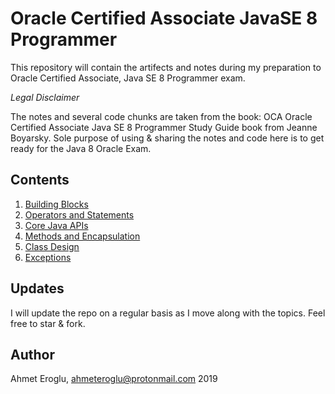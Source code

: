 # Oracle Certified Associate JavaSE 8 Programmer 

This repository will contain the artifects and notes during my preparation to Oracle Certified Associate, Java SE 8 Programmer exam.

*Legal Disclaimer*

The notes and several code chunks are taken from the book: OCA Oracle Certified Associate Java SE 8 Programmer Study Guide book from Jeanne Boyarsky.
Sole purpose of using & sharing the notes and code here is to get ready for the Java 8 Oracle Exam.  

## Contents

1. [Building Blocks](src/buildingblocks/BuildingBlocksNotes.md)
2. [Operators and Statements](src/operators_and_statements/OperationsAndStatementsNotes.md)
3. [Core Java APIs](src/coreJavaAPIs/coreJavaAPIsNotes.md)
4. [Methods and Encapsulation](src/methodsandencapsulation/MethodsAndEncapsulationNotes.md)
5. [Class Design](src/class_design/class_design_notes.md)
6. [Exceptions](src/exceptions/exceptions_notes.md)

## Updates

I will update the repo on a regular basis as I move along with the topics. Feel free to star & fork.

## Author

Ahmet Eroglu, ahmeteroglu@protonmail.com
2019
